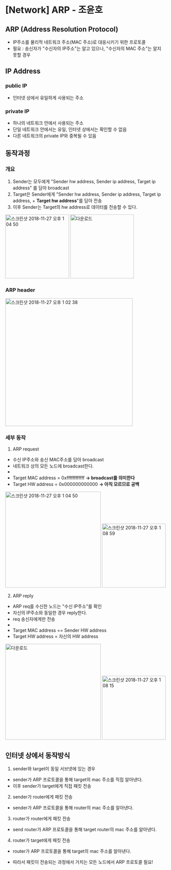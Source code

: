 # [Network] ARP - 조윤호

## ARP (Address Resolution Protocol)
- IP주소를 물리적 네트워크 주소(MAC 주소)로 대응시키기 위한 프로토콜
- 필요 : 송신자가 "수신자의 IP주소"는 알고 있으나, "수신자의 MAC 주소"는 알지 못할 경우

## IP Address
### public IP
- 인터넷 상에서 유일하게 사용되는 주소

### private IP
- 하나의 네트워크 안에서 사용되는 주소
- 단일 네트워크 안에서는 유일, 인터넷 상에서는 확인할 수 없음
- 다른 네트워크의 private IP와 중복될 수 있음

## 동작과정
### 개요
1. Sender는 모두에게 "Sender hw address, Sender ip address, Target ip address" 를 담아 broadcast
2. Target은 Sender에게 "Sender hw address, Sender ip address, Target ip address, + **Target hw address**"를 담아 전송
3. 이후 Sender는 Target의 hw address로 데이터를 전송할 수 있다.
<img width="200" alt="스크린샷 2018-11-27 오후 1 04 50" src="https://github.com/SoftwareMaestro-Backend-Study/cs-study/assets/61899645/b884ac50-f608-47c9-a0dc-e6d91743842e"/>
<img width="200" alt="다운로드" src="https://github.com/SoftwareMaestro-Backend-Study/cs-study/assets/61899645/4191ee6b-cbd6-4e2a-83b9-24886f0e9d24"/>


### ARP header
<img width="400" alt="스크린샷 2018-11-27 오후 1 02 38" src="https://github.com/SoftwareMaestro-Backend-Study/cs-study/assets/61899645/22bf1cf6-6786-49f5-ab6c-233835b41e7e">


### 세부 동작
1. ARP request
  - 수신 IP주소와 송신 MAC주소를 담아 broadcast
  - 네트워크 상의 모든 노드에 broadcast한다.
  - 
  - Target MAC address = 0xffffffffffff **-> broadcast를 의미한다**
  - Target HW address = 0x000000000000 **-> 아직 모르므로 공백**
<img width="300" alt="스크린샷 2018-11-27 오후 1 04 50" src="https://github.com/SoftwareMaestro-Backend-Study/cs-study/assets/61899645/b884ac50-f608-47c9-a0dc-e6d91743842e"/>
<img width="200" alt="스크린샷 2018-11-27 오후 1 08 59" src="https://github.com/SoftwareMaestro-Backend-Study/cs-study/assets/61899645/361aaf56-a155-4a13-916a-9a5d1197af57">

2. ARP reply
  - ARP req를 수신한 노드는 "수신 IP주소"를 확인
  - 자신의 IP주소와 동일한 경우 reply한다.
  - req 송신자에게만 전송
  - 
  - Target MAC address == Sender HW address
  - Target HW address = 자신의 HW address
<img width="300" alt="다운로드" src="https://github.com/SoftwareMaestro-Backend-Study/cs-study/assets/61899645/4191ee6b-cbd6-4e2a-83b9-24886f0e9d24"/>
<img width="200" alt="스크린샷 2018-11-27 오후 1 08 15" src="https://github.com/SoftwareMaestro-Backend-Study/cs-study/assets/61899645/2e101958-701a-43a3-95ec-90821edb04e5">


## 인터넷 상에서 동작방식
1. sender와 target이 동일 서브넷에 있는 경우
  - sender가 ARP 프로토콜을 통해 target의 mac 주소를 직접 알아낸다.
  - 이후 sender가 target에게 직접 패킷 전송
2. sender가 router에게 패킷 전송
  - sender가 ARP 프로토콜을 통해 router의 mac 주소를 알아낸다.
3. router가 router에게 패킷 전송
  - send router가 ARP 프로토콜을 통해 target router의 mac 주소를 알아낸다.
4. router가 target에게 패킷 전송
  - router가 ARP 프로토콜을 통해 target의 mac 주소를 알아낸다.

- 따라서 패킷이 전송되는 과정에서 거치는 모든 노드에서 ARP 프로토콜 필요!
